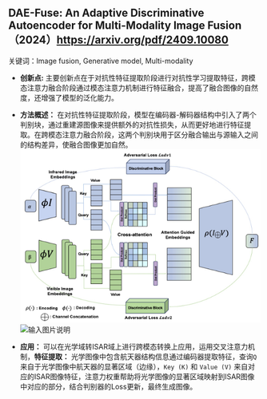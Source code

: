 ﻿ ## DAE-Fuse: An Adaptive Discriminative Autoencoder for Multi-Modality Image Fusion（2024）https://arxiv.org/pdf/2409.10080
关键词：Image fusion, Generative model, Multi-modality
 - **创新点:** 主要创新点在于对抗性特征提取阶段进行对抗性学习提取特征，跨模态注意力融合阶段通过模态注意力机制进行特征融合，提高了融合图像的自然度，还增强了模型的泛化能力。
 - **方法概述：** 在对抗性特征提取阶段，模型在编码器-解码器结构中引入了两个判别块，通过重建源图像来提供额外的对抗性损失，从而更好地进行特征提取。在跨模态注意力融合阶段，这两个判别块用于区分融合输出与源输入之间的结构差异，使融合图像更加自然。
 ![输入图片说明](/JX/12.11/img/1.png)![输入图片说明](/imgs/2024-12-11/kjrss8IhYWIBdkBy.png)
 
 - **应用：** 可以在光学域转ISAR域上进行跨模态转换上应用，运用交叉注意力机制，**特征提取：** 光学图像中包含航天器结构信息通过编码器提取特征，查询`Q` 来自于光学图像中航天器的显著区域（边缘），`Key (K)` 和 `Value (V)` 来自对应的ISAR图像特征，注意力权重帮助将光学图像的显著区域映射到ISAR图像中对应的部分，结合判别器的Loss更新，最终生成图像。


